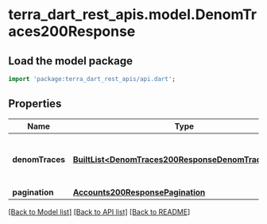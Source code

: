 # terra_dart_rest_apis.model.DenomTraces200Response

## Load the model package
```dart
import 'package:terra_dart_rest_apis/api.dart';
```

## Properties
Name | Type | Description | Notes
------------ | ------------- | ------------- | -------------
**denomTraces** | [**BuiltList&lt;DenomTraces200ResponseDenomTracesInner&gt;**](DenomTraces200ResponseDenomTracesInner.md) | denom_traces returns all denominations trace information. | [optional] 
**pagination** | [**Accounts200ResponsePagination**](Accounts200ResponsePagination.md) |  | [optional] 

[[Back to Model list]](../README.md#documentation-for-models) [[Back to API list]](../README.md#documentation-for-api-endpoints) [[Back to README]](../README.md)


